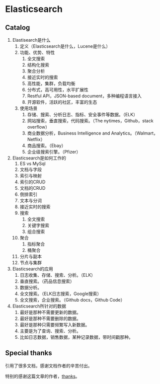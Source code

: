 # Elasticsearch

## Catalog
1. Elastisearch是什么
    1. 定义（Elasticsearch是什么，Lucene是什么）
    2. 功能、优势、特性
        1. 全文搜索
        2. 结构化搜索
        3. 聚合分析
        4. 接近实时的搜索
        5. 高性能，集群，负载均衡
        6. 分布式，高可用性，水平扩展性
        7. Restful API，JSON-based document，多种编程语言接入
        8. 开源软件，活跃的社区，丰富的生态
    3. 使用场景
        1. 存储、搜索、分析日志、指标、安全事件等数据。（ELK）
        2. 网站搜索，垂直搜索，代码搜索。（The nytimes，Github，stack overflow）
        3. 商业数据分析，Business Intelligence and Analytics。（Walmart，Netflix）
        4. 商品搜索。（Ebay）
        5. 企业级搜索引擎。（Pfizer） 
2. Elasticsearch是如何工作的
    1. ES vs MySql
    2. 文档与字段
    3. 索引与映射
    4. 索引的CRUD
    5. 文档的CRUD
    6. 倒排索引
    7. 文本与分词
    8. 接近实时的搜索
    9. 搜索
        1. 全文搜索
        2. 关键字搜索
        3. 组合搜索
    10. 聚合
        1. 指标聚合
        2. 桶聚合
    11. 分片与副本
    12. 节点与集群
3. Elasticsearch的应用
    1. 日志收集、存储、搜索、分析。（ELK）
    2. 垂直搜索。（药品信息搜索）
    3. 数据分析。
    4. 全文搜索。（ELK日志搜索，Google搜索）
    5. 全文搜索，企业搜索。（Github docs，Github Code）
4. Elasticsearch所针对的数据
    1. 最好是那种不需要更新的数据。
    2. 最好是那种不需要删除的数据。
    3. 最好是那种只需要频繁写入新数据。
    4. 主要是为了查询、搜索、分析。
    5. 比如日志数据，销售数据，某种记录数据，带时间戳那种。

## Special thanks
引用了很多文档，感谢文档作者的辛苦付出。

特别的感谢这篇文章的作者，[thanks](https://www.cnblogs.com/buchizicai/p/17093719.html)。